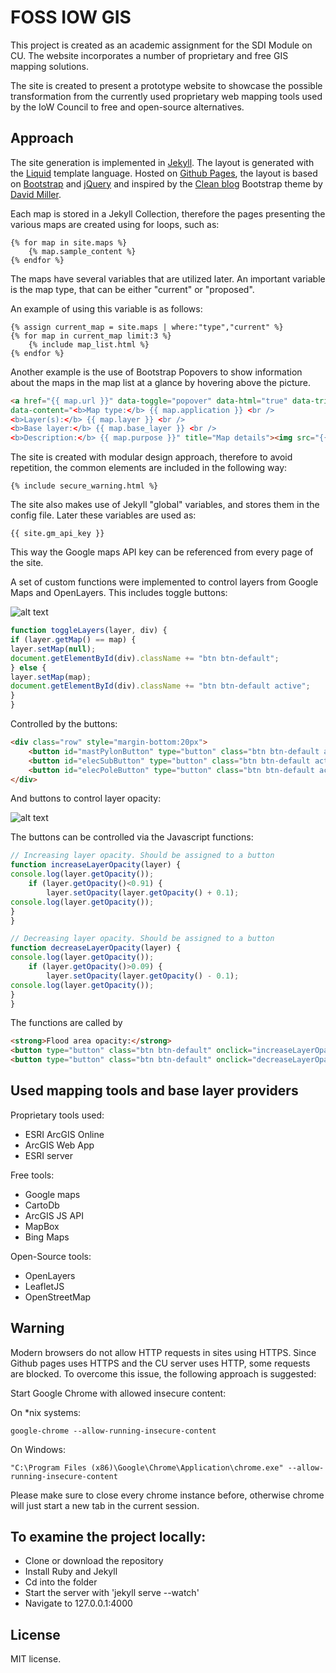 # FOSS IOW GIS

This project is created as an academic assignment for the SDI Module on CU. The website incorporates a number of proprietary and free GIS mapping solutions.

The site is created to present a prototype website to showcase the possible transformation from the currently used proprietary web mapping tools used by the IoW Council to free and open-source alternatives.

## Approach

The site generation is implemented in <a href="https://jekyllrb.com/">Jekyll</a>. The layout is generated with the <a href="http://shopify.github.io/liquid/">Liquid</a> template language. Hosted on <a href="https://pages.github.com/">Github Pages</a>,
 the layout is based on <a href="http://getbootstrap.com/">Bootstrap</a>
 and <a href="https://jquery.com/">jQuery</a>
 and inspired by the <a href="https://startbootstrap.com/template-overviews/clean-blog/">Clean blog</a> Bootstrap theme by <a href="http://davidmiller.io/">David Miller</a>.</p>

Each map is stored in a Jekyll Collection, therefore the pages presenting the various maps are created using for loops, such as:

```
{% for map in site.maps %}
    {% map.sample_content %}
{% endfor %}
```
The maps have several variables that are utilized later. An important variable is the map type, that can be either "current" or "proposed".

An example of using this variable is as follows:
```
{% assign current_map = site.maps | where:"type","current" %}
{% for map in current_map limit:3 %}
    {% include map_list.html %}
{% endfor %}
```

Another example is the use of Bootstrap Popovers to show information about the maps in the map list at a glance by hovering above the picture.
```HTML
<a href="{{ map.url }}" data-toggle="popover" data-html="true" data-trigger="hover" data-placement="top"
data-content="<b>Map type:</b> {{ map.application }} <br />
<b>Layer(s):</b> {{ map.layer }} <br />
<b>Base layer:</b> {{ map.base_layer }} <br />
<b>Description:</b> {{ map.purpose }}" title="Map details"><img src="{{ site.baseurl }}/img/{{ map.img }}" alt="{{ map.title }}"></a>
```

The site is created with modular design approach, therefore to avoid repetition, the common elements are included in the following way:

```
{% include secure_warning.html %}
```

The site also makes use of Jekyll "global" variables, and stores them in the config file. Later these variables are used as:

```
{{ site.gm_api_key }}
```
This way the Google maps API key can be referenced from every page of the site.

A set of custom functions were implemented to control layers from Google Maps and OpenLayers.
This includes toggle buttons:

![alt text](http://i.imgur.com/XDkDPtA.png "Toggle buttons")

```Javascript
function toggleLayers(layer, div) {
if (layer.getMap() == map) {
layer.setMap(null);
document.getElementById(div).className += "btn btn-default";
} else {
layer.setMap(map);
document.getElementById(div).className += "btn btn-default active";
}
}
```
Controlled by the buttons:
```HTML
<div class="row" style="margin-bottom:20px">
    <button id="mastPylonButton" type="button" class="btn btn-default active" onclick="toggleLayers(mastpylon, this.id);">Toggle masts and pylons</button>
    <button id="elecSubButton" type="button" class="btn btn-default active" onclick="toggleLayers(elsubstation, this.id);">Toggle electricity sub stations</button>
    <button id="elecPoleButton" type="button" class="btn btn-default active" onclick="toggleLayers(elpoles, this.id);">Toggle electricity poles</button>
</div>
```

And buttons to control layer opacity:

![alt text](http://i.imgur.com/ZmvV1HU.png "Toggle buttons")

The buttons can be controlled via the Javascript functions:

```Javascript
// Increasing layer opacity. Should be assigned to a button
function increaseLayerOpacity(layer) {
console.log(layer.getOpacity());
	if (layer.getOpacity()<0.91) {
		layer.setOpacity(layer.getOpacity() + 0.1);
console.log(layer.getOpacity());
}
}

// Decreasing layer opacity. Should be assigned to a button
function decreaseLayerOpacity(layer) {
console.log(layer.getOpacity());
	if (layer.getOpacity()>0.09) {
		layer.setOpacity(layer.getOpacity() - 0.1);
console.log(layer.getOpacity());
}
}
```

The functions are called by
```HTML
<strong>Flood area opacity:</strong>
<button type="button" class="btn btn-default" onclick="increaseLayerOpacity(flood);">+</button>
<button type="button" class="btn btn-default" onclick="decreaseLayerOpacity(flood);">-</button>
```

## Used mapping tools and base layer providers

Proprietary tools used:
* ESRI ArcGIS Online
* ArcGIS Web App
* ESRI server

Free tools:
* Google maps
* CartoDb
* ArcGIS JS API
* MapBox
* Bing Maps

Open-Source tools:
* OpenLayers
* LeafletJS
* OpenStreetMap

## Warning
Modern browsers do not allow HTTP requests in sites using HTTPS.
Since Github pages uses HTTPS and the CU server uses HTTP, some requests are blocked.
To overcome this issue, the following approach is suggested:

Start Google Chrome with allowed insecure content:

On \*nix systems:
```
google-chrome --allow-running-insecure-content
```
On Windows:
```
"C:\Program Files (x86)\Google\Chrome\Application\chrome.exe" --allow-running-insecure-content
```
Please make sure to close every chrome instance before, otherwise chrome will just start a new tab in the current session.

## To examine the project locally:
* Clone or download the repository
* Install Ruby and Jekyll
* Cd into the folder
* Start the server with 'jekyll serve --watch'
* Navigate to 127.0.0.1:4000


## License

MIT license.
